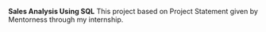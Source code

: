 **Sales Analysis Using SQL**
This project based on Project Statement given by Mentorness through my internship.
